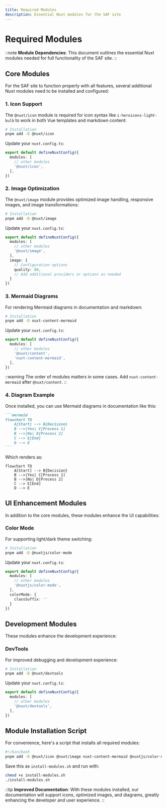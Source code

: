 ```yaml
---
title: Required Modules
description: Essential Nuxt modules for the SAF site
---
```


# Required Modules

::note
**Module Dependencies**: This document outlines the essential Nuxt modules needed for full functionality of the SAF site.
::

## Core Modules

For the SAF site to function properly with all features, several additional Nuxt modules need to be installed and configured:

### 1. Icon Support

The `@nuxt/icon` module is required for icon syntax like `i-heroicons-light-bulb` to work in both Vue templates and markdown content:

```bash
# Installation
pnpm add -D @nuxt/icon
```

Update your `nuxt.config.ts`:

```typescript
export default defineNuxtConfig({
  modules: [
    // other modules
    '@nuxt/icon',
  ],
})
```

### 2. Image Optimization

The `@nuxt/image` module provides optimized image handling, responsive images, and image transformations:

```bash
# Installation
pnpm add -D @nuxt/image
```

Update your `nuxt.config.ts`:

```typescript
export default defineNuxtConfig({
  modules: [
    // other modules
    '@nuxt/image',
  ],
  image: {
    // Configuration options
    quality: 80,
    // Add additional providers or options as needed
  }
})
```

### 3. Mermaid Diagrams

For rendering Mermaid diagrams in documentation and markdown:

```bash
# Installation
pnpm add -D nuxt-content-mermaid
```

Update your `nuxt.config.ts`:

```typescript
export default defineNuxtConfig({
  modules: [
    // other modules
    '@nuxt/content',
    'nuxt-content-mermaid',
  ],
})
```

::warning
The order of modules matters in some cases. Add `nuxt-content-mermaid` after `@nuxt/content`.
::

### 4. Diagram Example

Once installed, you can use Mermaid diagrams in documentation like this:

````markdown
```mermaid
flowchart TD
    A[Start] --> B{Decision}
    B -->|Yes| C[Process 1]
    B -->|No| D[Process 2]
    C --> E[End]
    D --> E
```
````

Which renders as:

```mermaid
flowchart TD
    A[Start] --> B{Decision}
    B -->|Yes| C[Process 1]
    B -->|No| D[Process 2]
    C --> E[End]
    D --> E
```

## UI Enhancement Modules

In addition to the core modules, these modules enhance the UI capabilities:

### Color Mode

For supporting light/dark theme switching:

```bash
# Installation
pnpm add -D @nuxtjs/color-mode
```

Update your `nuxt.config.ts`:

```typescript
export default defineNuxtConfig({
  modules: [
    // other modules
    '@nuxtjs/color-mode',
  ],
  colorMode: {
    classSuffix: ''
  }
})
```

## Development Modules

These modules enhance the development experience:

### DevTools

For improved debugging and development experience:

```bash
# Installation
pnpm add -D @nuxt/devtools
```

Update your `nuxt.config.ts`:

```typescript
export default defineNuxtConfig({
  modules: [
    // other modules
    '@nuxt/devtools',
  ],
})
```

## Module Installation Script

For convenience, here's a script that installs all required modules:

```bash
#!/bin/bash
pnpm add -D @nuxt/icon @nuxt/image nuxt-content-mermaid @nuxtjs/color-mode @nuxt/devtools
```

Save this as `install-modules.sh` and run with:

```bash
chmod +x install-modules.sh
./install-modules.sh
```

::tip
**Improved Documentation**: With these modules installed, our documentation will support icons, optimized images, and diagrams, greatly enhancing the developer and user experience.
::